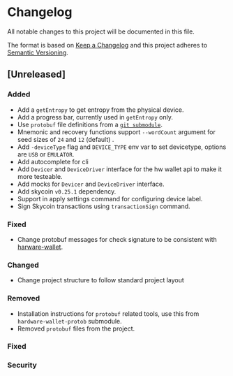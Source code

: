 # Changelog
All notable changes to this project will be documented in this file.

The format is based on [Keep a Changelog](http://keepachangelog.com/en/1.0.0/)
and this project adheres to [Semantic Versioning](http://semver.org/spec/v2.0.0.html).

## [Unreleased]

### Added

- Add a `getEntropy` to get entropy from the physical device.
- Add a progress bar, currently used in `getEntropy` only.
- Use `protobuf` file definitions from a [`git submodule`](http://github.com/skycoin/hardware-wallet-protob.git).
- Mnemonic and recovery functions support `--wordCount` argument for seed sizes of `24` and `12` (default) .
- Add `-deviceType` flag and `DEVICE_TYPE` env var to set devicetype, options are `USB` or `EMULATOR`.
- Add autocomplete for cli
- Add `Devicer` and `DeviceDriver` interface for the hw wallet api to make it more testeable.
- Add mocks for `Devicer` and `DeviceDriver` interface.
- Add skycoin `v0.25.1` dependency.
- Support in apply settings command for configuring device label.
- Sign Skycoin transactions using `transactionSign` command.

### Fixed

- Change protobuf messages for check signature to be consistent with [harware-wallet](https://github.com/skycoin/hardware-wallet/blob/2648cf384b5455c994ba54acf6a31cd1272c6f66/tiny-firmware/protob/messages.options#L21).

### Changed

- Change project structure to follow standard project layout

### Removed

- Installation instructions for `protobuf` related tools, use this from `hardware-wallet-protob` submodule.
- Removed `protobuf` files from the project.

### Fixed

### Security


